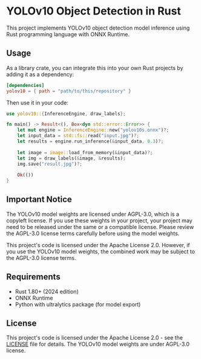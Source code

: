 # YOLOv10 Object Detection in Rust

This project implements YOLOv10 object detection model inference using Rust programming language with ONNX Runtime.

## Usage

As a library crate, you can integrate this into your own Rust projects by adding it as a dependency:

```toml
[dependencies]
yolov10 = { path = "path/to/this/repository" }
```

Then use it in your code:

```rust
use yolov10::{InferenceEngine, draw_labels};

fn main() -> Result<(), Box<dyn std::error::Error>> {
    let mut engine = InferenceEngine::new("yolov10s.onnx")?;
    let input_data = std::fs::read("input.jpg")?;
    let results = engine.run_inference(&input_data, 0.3)?;
    
    let image = image::load_from_memory(&input_data)?;
    let img = draw_labels(&image, &results);
    img.save("result.jpg")?;
    
    Ok(())
}
```

## Important Notice

The YOLOv10 model weights are licensed under AGPL-3.0, which is a copyleft license. If you use these weights in your project, your project may need to be released under the same or a compatible license. Please review the AGPL-3.0 license terms carefully before using the model weights.

This project's code is licensed under the Apache License 2.0. However, if you use the YOLOv10 model weights, the combined work may be subject to the AGPL-3.0 license terms.

## Requirements

- Rust 1.80+ (2024 edition)
- ONNX Runtime
- Python with ultralytics package (for model export)

## License

This project's code is licensed under the Apache License 2.0 - see the [LICENSE](LICENSE) file for details.
The YOLOv10 model weights are under AGPL-3.0 license.